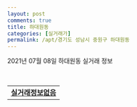 ```yaml
---
layout: post
comments: true
title: 하대원동
categories: [실거래가]
permalink: /apt/경기도 성남시 중원구 하대원동
---
```


2021년 07월 08일 하대원동 실거래 정보

<script type="text/javascript">
  google.charts.load('current', {'packages':['corechart']});
  google.charts.setOnLoadCallback(drawChart);

  function drawChart() {
    var data = google.visualization.arrayToDataTable([['거래일', '매매', '전월세', '전매'], ['20-07', 30, 20, 0], ['20-08', 19, 25, 0], ['20-09', 18, 17, 0], ['20-10', 28, 18, 0], ['20-11', 18, 10, 0], ['20-12', 18, 20, 0], ['21-01', 18, 13, 0], ['21-02', 16, 16, 0], ['21-03', 20, 22, 0], ['21-04', 10, 13, 0], ['21-05', 15, 11, 0], ['21-06', 10, 10, 0], ['21-07', 0, 2, 0]]);

    var options = {
      title: '최근 1년간 유형별 거래량 추이',
      legend: { position: 'bottom' }
    };

    var chart = new google.visualization.LineChart(document.getElementById('columnchart_material'));
    chart.draw(data, (options));년간 
  }
</script>

<div id="columnchart_material" style="width: 95%; margin-left: -35px; display: block"></div>
<br>
<table>
  <tr>
    <td colspan="4" style="font-weight: bold;"><a href="https://search.naver.com/search.naver?query=하대원동 실거래정보없음">실거래정보없음</a></td>
  </tr>
    
</table>
    